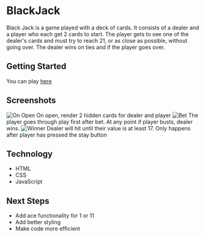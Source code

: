 # BlackJack
Black Jack is a game played with a deck of cards. It consists of a dealer and a player who each get 2 cards to start. The player gets to see one of the dealer's cards and must try to reach 21, or as close as possible, without going over. The dealer wins on ties and if the player goes over.
## Getting Started
You can play [here](https://nathanlynch97.github.io/BlackJack/)
## Screenshots
![On Open](https://i.imgur.com/V6pJ748.png)
On open, render 2 hidden cards for dealer and player
![Bet](https://i.imgur.com/UFrf9tZ.png)
The player goes through play first after bet. At any point if player busts, dealer wins.
![Winner](https://i.imgur.com/TPpPDbT.png)
Dealer will hit until their value is at least 17. Only happens after player has pressed the stay button
## Technology
- HTML
- CSS
- JavaScript
## Next Steps
- Add ace functionality for 1 or 11
- Add better styling
- Make code more efficient
